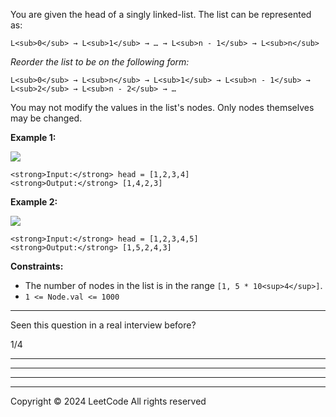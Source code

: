 You are given the head of a singly linked-list. The list can be represented as:

```
L<sub>0</sub> → L<sub>1</sub> → … → L<sub>n - 1</sub> → L<sub>n</sub>
```

_Reorder the list to be on the following form:_

```
L<sub>0</sub> → L<sub>n</sub> → L<sub>1</sub> → L<sub>n - 1</sub> → L<sub>2</sub> → L<sub>n - 2</sub> → …
```

You may not modify the values in the list's nodes. Only nodes themselves may be changed.

**Example 1:**

![](https://assets.leetcode.com/uploads/2021/03/04/reorder1linked-list.jpg)

```
<strong>Input:</strong> head = [1,2,3,4]
<strong>Output:</strong> [1,4,2,3]
```

**Example 2:**

![](https://assets.leetcode.com/uploads/2021/03/09/reorder2-linked-list.jpg)

```
<strong>Input:</strong> head = [1,2,3,4,5]
<strong>Output:</strong> [1,5,2,4,3]
```

**Constraints:**

- The number of nodes in the list is in the range `[1, 5 * 10<sup>4</sup>]`.
- `1 <= Node.val <= 1000`

---

Seen this question in a real interview before?

1/4

---

---

---

---

Copyright ©️ 2024 LeetCode All rights reserved
